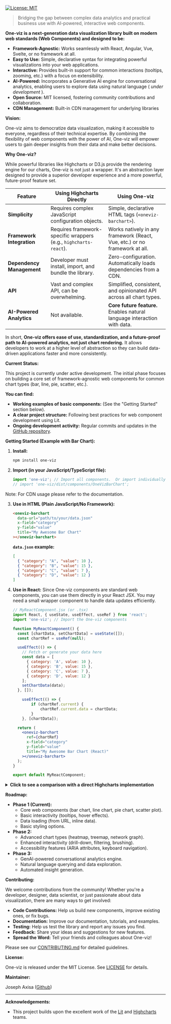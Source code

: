 [![License: MIT](https://img.shields.io/badge/License-MIT-yellow.svg)](https://opensource.org/licenses/MIT)

> Bridging the gap between complex data analytics and practical business use with AI-powered, interactive web components.

**One-viz is a next-generation data visualization library built on modern web standards (Web Components) and designed to be:**

*   **Framework-Agnostic:** Works seamlessly with React, Angular, Vue, Svelte, or no framework at all.
*   **Easy to Use:** Simple, declarative syntax for integrating powerful visualizations into your web applications.
*   **Interactive:** Provides built-in support for common interactions (tooltips, zooming, etc.) with a focus on extensibility.
*   **AI-Powered:** Incorporates a Generative AI engine for conversational analytics, enabling users to explore data using natural language ( *under development* ).
*   **Open Source:**  MIT licensed, fostering community contributions and collaboration.
*   **CDN Management:** Built-in CDN management for underlying libraries

**Vision:**

One-viz aims to democratize data visualization, making it accessible to everyone, regardless of their technical expertise.  By combining the flexibility of web components with the power of AI, One-viz will empower users to gain deeper insights from their data and make better decisions.

**Why One-viz?**

While powerful libraries like Highcharts or D3.js provide the rendering engine for our charts, One-viz is not just a wrapper. It's an abstraction layer designed to provide a superior developer experience and a more powerful, future-proof feature set.

| Feature                       | Using Highcharts Directly                                   | Using One-viz                                                              |
| ----------------------------- | ----------------------------------------------------------- | -------------------------------------------------------------------------- |
| **Simplicity**                | Requires complex JavaScript configuration objects.          | Simple, declarative HTML tags (`<oneviz-barchart>`).                        |
| **Framework Integration**     | Requires framework-specific wrappers (e.g., `highcharts-react`). | Works natively in any framework (React, Vue, etc.) or no framework at all. |
| **Dependency Management**     | Developer must install, import, and bundle the library.     | Zero-configuration. Automatically loads dependencies from a CDN.           |
| **API**                       | Vast and complex API, can be overwhelming.                  | Simplified, consistent, and opinionated API across all chart types.        |
| **AI-Powered Analytics**      | Not available.                                              | **Core future feature.** Enables natural language interaction with data.   |

In short, **One-viz offers ease of use, standardization, and a future-proof path to AI-powered analytics, not just chart rendering.** It allows developers to work at a higher level of abstraction so they can build data-driven applications faster and more consistently.

**Current Status:**

This project is currently under active development.  The initial phase focuses on building a core set of framework-agnostic web components for common chart types (bar, line, pie, scatter, etc.).

**You can find:**

*   **Working examples of basic components:** (See the "Getting Started" section below).
*   **A clear project structure:** Following best practices for web component development using Lit.
*   **Ongoing development activity:** Regular commits and updates in the [GitHub repository](<your-github-repo-link>).

**Getting Started (Example with Bar Chart):**

1.  **Install:**

    ```bash
    npm install one-viz
    ```

2.  **Import (in your JavaScript/TypeScript file):**

    ```javascript
    import 'one-viz'; // Import all components.  Or import individually:
    // import 'one-viz/dist/components/OneVizBarChart';
    ```
Note: For CDN usage please refer to the documentation.

3.  **Use in HTML (Plain JavaScript/No Framework):**

    ```html
    <oneviz-barchart
      data-url="path/to/your/data.json"
      x-field="category"
      y-field="value"
      title="My Awesome Bar Chart"
    ></oneviz-barchart>
    ```

    **`data.json` example:**

    ```json
    [
      { "category": "A", "value": 10 },
      { "category": "B", "value": 15 },
      { "category": "C", "value": 7 },
      { "category": "D", "value": 12 }
    ]
    ```

4. **Use in React:**
   Since One-viz components are standard web components, you can use them directly in your React JSX.  You may need a small wrapper component to handle data updates efficiently.

    ```jsx
    // MyReactComponent.jsx (or .tsx)
    import React, { useState, useEffect, useRef } from 'react';
    import 'one-viz'; // Import the One-viz components

    function MyReactComponent() {
      const [chartData, setChartData] = useState([]);
      const chartRef = useRef(null);

      useEffect(() => {
        // Fetch or generate your data here
        const data = [
          { category: 'A', value: 10 },
          { category: 'B', value: 15 },
          { category: 'C', value: 7 },
          { category: 'D', value: 12 }
        ];
        setChartData(data);
      }, []);

        useEffect(() => {
            if (chartRef.current) {
                chartRef.current.data = chartData;
            }
        }, [chartData]);

      return (
        <oneviz-barchart
          ref={chartRef}
          x-field="category"
          y-field="value"
          title="My Awesome Bar Chart (React)"
        ></oneviz-barchart>
      );
    }

    export default MyReactComponent;

    ```

<details>
<summary><b>Click to see a comparison with a direct Highcharts implementation</b></summary>

The example above is simple and declarative. To achieve the same result using the standard `highcharts-react-official` library, you would need significantly more boilerplate code to manually construct the complex Highcharts options object.

This is the equivalent code using the Highcharts React wrapper:

```jsx
// The Highcharts Equivalent
import React, { useState, useEffect } from 'react';
import Highcharts from 'highcharts';
import HighchartsReact from 'highcharts-react-official';
import HC_bar from 'highcharts/modules/bar';

// Initialize the bar module
HC_bar(Highcharts);

function MyHighchartsComponent() {
  const [chartOptions, setChartOptions] = useState({
    chart: {
      type: 'bar'
    },
    title: {
      text: 'My Awesome Bar Chart (Highcharts)'
    },
    xAxis: {
      categories: [],
      title: {
        text: 'category'
      }
    },
    yAxis: {
      title: {
        text: 'value'
      }
    },
    series: [{
      name: 'value',
      data: []
    }]
  });

  useEffect(() => {
    // Fetch or generate your data here
    const data = [
      { category: 'A', value: 10 },
      { category: 'B', value: 15 },
      { category: 'C', value: 7 },
      { category: 'D', value: 12 }
    ];

    // Manually transform data and update the complex options object
    setChartOptions({
      xAxis: {
        categories: data.map(item => item.category)
      },
      series: [{
        name: 'value',
        data: data.map(item => item.value)
      }]
    });
  }, []);

  return (
    <HighchartsReact
      highcharts={Highcharts}
      options={chartOptions}
    />
  );
}

export default MyHighchartsComponent;
```

As you can see, One-viz handles the data transformation and chart configuration for you, allowing you to focus on your application logic instead of the intricacies of a specific charting library.

</details>

**Roadmap:**

*   **Phase 1 (Current):**
    *   Core web components (bar chart, line chart, pie chart, scatter plot).
    *   Basic interactivity (tooltips, hover effects).
    *   Data loading (from URL, inline data).
    *   Basic styling options.
*   **Phase 2:**
    *   Advanced chart types (heatmap, treemap, network graph).
    *   Enhanced interactivity (drill-down, filtering, brushing).
    *   Accessibility features (ARIA attributes, keyboard navigation).
*   **Phase 3:**
    *   GenAI-powered conversational analytics engine.
    *   Natural language querying and data exploration.
    *   Automated insight generation.

**Contributing:**

We welcome contributions from the community! Whether you're a developer, designer, data scientist, or just passionate about data visualization, there are many ways to get involved:

*   **Code Contributions:**  Help us build new components, improve existing ones, or fix bugs.
*   **Documentation:**  Improve our documentation, tutorials, and examples.
*   **Testing:**  Help us test the library and report any issues you find.
*   **Feedback:**  Share your ideas and suggestions for new features.
*   **Spread the Word:**  Tell your friends and colleagues about One-viz!

Please see our [CONTRIBUTING.md](CONTRIBUTING.md) for detailed guidelines.

**License:**

One-viz is released under the MIT License. See [LICENSE](LICENSE) for details.

**Maintainer:**

Joseph Axisa ([Github](http://github.com/josephaxisa/))

---
**Acknowledgements:**

*   This project builds upon the excellent work of the [Lit](https://lit.dev/) and [Highcharts](https://www.highcharts.com/) teams.